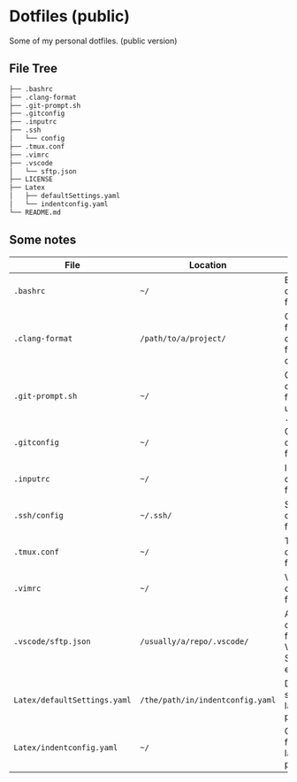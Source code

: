 # Dotfiles (public)

Some of my personal dotfiles. (public version)

## File Tree

```bash
├── .bashrc
├── .clang-format
├── .git-prompt.sh
├── .gitconfig
├── .inputrc
├── .ssh
│   └── config
├── .tmux.conf
├── .vimrc
├── .vscode
│   └── sftp.json
├── LICENSE
├── Latex
│   ├── defaultSettings.yaml
│   └── indentconfig.yaml
└── README.md
```

## Some notes

| File                         | Location                         | Description                                              |
| ---------------------------- | -------------------------------- | -------------------------------------------------------- |
| `.bashrc`                    | `~/`                             | Bash configuration file                                  |
| `.clang-format`              | `/path/to/a/project/`            | Clang-format configuration file for clang-format         |
| `.git-prompt.sh`             | `~/`                             | Git prompt configuration file which is used in `.bashrc` |
| `.gitconfig`                 | `~/`                             | Git configuration file                                   |
| `.inputrc`                   | `~/`                             | Inputrc configuration file                               |
| `.ssh/config`                | `~/.ssh/`                        | SSH configuration file                                   |
| `.tmux.conf`                 | `~/`                             | Tmux configuration file                                  |
| `.vimrc`                     | `~/`                             | Vim configuration file                                   |
| `.vscode/sftp.json`          | `/usually/a/repo/.vscode/`       | A configuration file for VSCode SFTP extension           |
| `Latex/defaultSettings.yaml` | `/the/path/in/indentconfig.yaml` | Default settings for latexindent program                 |
| `Latex/indentconfig.yaml`    | `~/`                             | Configuration file for latexindent program               |
